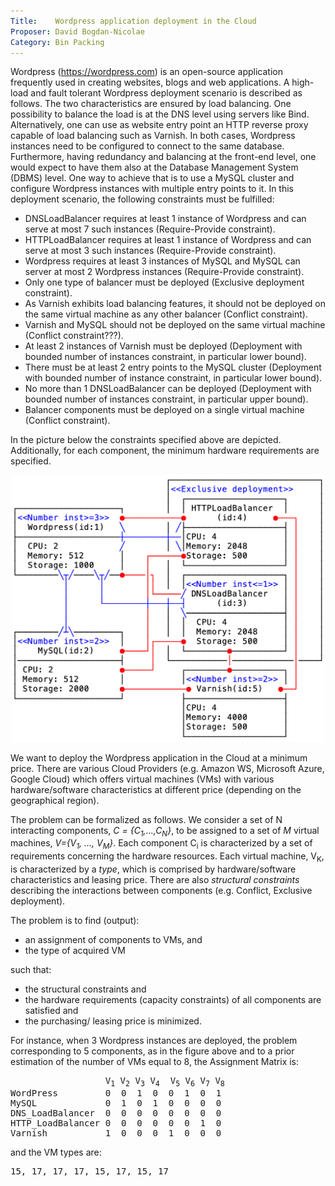 ```yaml
---
Title:    Wordpress application deployment in the Cloud
Proposer: David Bogdan-Nicolae
Category: Bin Packing
---
```



Wordpress (https://wordpress.com) is an open-source application frequently used in creating websites, blogs and web applications. A high-load and fault tolerant Wordpress deployment scenario is described as follows. The two characteristics are ensured by load balancing. One possibility to balance the load is at the DNS level using servers like Bind. Alternatively, one can use as website entry point an HTTP reverse proxy capable of load balancing such as Varnish. In both cases, Wordpress instances need to be configured to connect to the same database. Furthermore, having redundancy and balancing at the front-end level, one would expect to have them also at the Database Management System (DBMS) level. One way to achieve that is to use a MySQL cluster and configure Wordpress instances with multiple entry points to it. In this deployment scenario, the following constraints must be fulfilled:
- DNSLoadBalancer requires at least 1 instance of Wordpress and can serve at most 7 such instances (Require-Provide constraint).
- HTTPLoadBalancer requires at least 1 instance of Wordpress and can serve at most 3 such instances (Require-Provide constraint).
- Wordpress requires at least 3 instances of MySQL and MySQL can server at most 2 Wordpress instances (Require-Provide constraint).
- Only one type of balancer must be deployed (Exclusive deployment constraint).
- As Varnish exhibits load balancing features, it should not be deployed on the same virtual machine as any other balancer (Conflict constraint).
- Varnish and MySQL should not be deployed on the same virtual machine (Conflict constraint???).
- At least 2 instances of Varnish must be deployed (Deployment with bounded number of instances constraint, in particular lower bound).
- There must be at least 2 entry points to the MySQL cluster (Deployment with bounded number of instance constraint, in particular lower bound).
- No more than 1 DNSLoadBalancer can be deployed (Deployment with bounded number of instances constraint, in particular upper bound).
- Balancer components must be deployed on a single virtual machine (Conflict constraint).

In the picture below the constraints specified above are depicted. Additionally, for each component, the minimum hardware requirements are specified.

<p align="center">
<img src="assets/Wordpress.png" alt="assets/Wordpress.png" width="500"/>
</p>
  
We want to deploy the Wordpress application in the Cloud at a minimum price. There are various Cloud Providers (e.g. Amazon WS, Microsoft Azure, Google Cloud) which offers virtual machines (VMs) with various hardware/software characteristics at different price (depending on the geographical region). 

The problem can be formalized as follows. We consider a set of N interacting components, *C = {C<sub>1</sub>,...,C<sub>N</sub>}*, to be assigned to a set of *M* virtual machines, *V=\{V<sub>1</sub>, ..., V<sub>M</sub>}*. Each component C<sub>i</sub> is characterized by a set of requirements concerning the hardware resources. Each virtual machine, V<sub>K</sub>, is characterized by a *type*, which is comprised by hardware/software characteristics and leasing price. There are also *structural constraints* describing the interactions between components (e.g. Conflict, Exclusive deployment). 

The problem is to find (output):
- an assignment of components to VMs, and 
- the type of acquired VM

such that:
- the structural constraints and
- the hardware requirements  (capacity constraints) of all components are satisfied and 
- the purchasing/ leasing price is minimized. 

For instance, when 3 Wordpress instances are deployed, the problem corresponding
to 5 components, as in the figure above and to a prior estimation of the number of VMs equal to 8, the Assignment Matrix is:

<pre>
                  V<sub>1</sub> V<sub>2</sub> V<sub>3</sub> V<sub>4</sub>  V<sub>5</sub> V<sub>6</sub> V<sub>7</sub> V<sub>8</sub>
WordPress         0  0  1  0  0  1  0  1
MySQL             0  1  0  1  0  0  0  0
DNS_LoadBalancer  0  0  0  0  0  0  0  0
HTTP_LoadBalancer 0  0  0  0  0  0  1  0
Varnish           1  0  0  0  1  0  0  0
</pre>

and the VM types are:

<pre>
15, 17, 17, 17, 15, 17, 15, 17
</pre>
